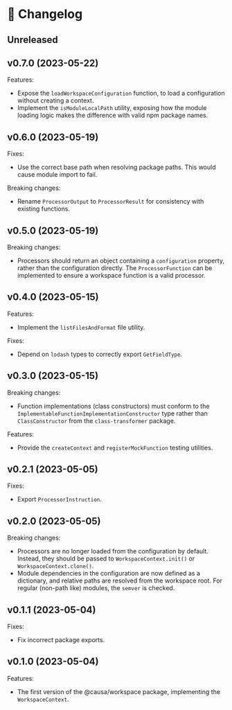 # 🔖 Changelog

## Unreleased

## v0.7.0 (2023-05-22)

Features:

- Expose the `loadWorkspaceConfiguration` function, to load a configuration without creating a context.
- Implement the `isModuleLocalPath` utility, exposing how the module loading logic makes the difference with valid npm package names.

## v0.6.0 (2023-05-19)

Fixes:

- Use the correct base path when resolving package paths. This would cause module import to fail.

Breaking changes:

- Rename `ProcessorOutput` to `ProcessorResult` for consistency with existing functions.

## v0.5.0 (2023-05-19)

Breaking changes:

- Processors should return an object containing a `configuration` property, rather than the configuration directly. The `ProcessorFunction` can be implemented to ensure a workspace function is a valid processor.

## v0.4.0 (2023-05-15)

Features:

- Implement the `listFilesAndFormat` file utility.

Fixes:

- Depend on `lodash` types to correctly export `GetFieldType`.

## v0.3.0 (2023-05-15)

Breaking changes:

- Function implementations (class constructors) must conform to the `ImplementableFunctionImplementationConstructor` type rather than `ClassConstructor` from the `class-transformer` package.

Features:

- Provide the `createContext` and `registerMockFunction` testing utilities.

## v0.2.1 (2023-05-05)

Fixes:

- Export `ProcessorInstruction`.

## v0.2.0 (2023-05-05)

Breaking changes:

- Processors are no longer loaded from the configuration by default. Instead, they should be passed to `WorkspaceContext.init()` or `WorkspaceContext.clone()`.
- Module dependencies in the configuration are now defined as a dictionary, and relative paths are resolved from the workspace root. For regular (non-path like) modules, the `semver` is checked.

## v0.1.1 (2023-05-04)

Fixes:

- Fix incorrect package exports.

## v0.1.0 (2023-05-04)

Features:

- The first version of the @causa/workspace package, implementing the `WorkspaceContext`.
